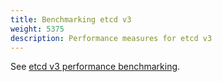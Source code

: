 ```yaml
---
title: Benchmarking etcd v3
weight: 5375
description: Performance measures for etcd v3
---
```


See [etcd v3 performance benchmarking][etcd-v3-benchmark].

[etcd-v3-benchmark]: https://github.com/etcd-io/etcd/blob/master/Documentation/op-guide/performance.md#benchmarks
